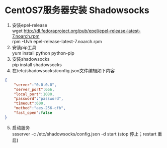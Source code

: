 # CentOS7服务器安装 Shadowsocks

1. 安装epel-release  
    wget http://dl.fedoraproject.org/pub/epel/epel-release-latest-7.noarch.rpm  
    rpm -Uvh epel-release-latest-7.noarch.rpm  
2. 安装pip工具  
    yum install python python-pip  
3. 安装shadowsocks  
    pip install shadowsocks  
4. 在/etc/shadowsocks/config.json文件编辑如下内容    
```json
{  
    "server":"0.0.0.0",  
    "server_port":666,  
    "local_port":1080,  
    "password":"password",  
    "timeout":600,  
    "method":"aes-256-cfb",  
    "fast_open":false  
}
```
5. 启动服务  
    ssserver -c /etc/shadowsocks/config.json -d start (stop 停止；restart 重启)  
